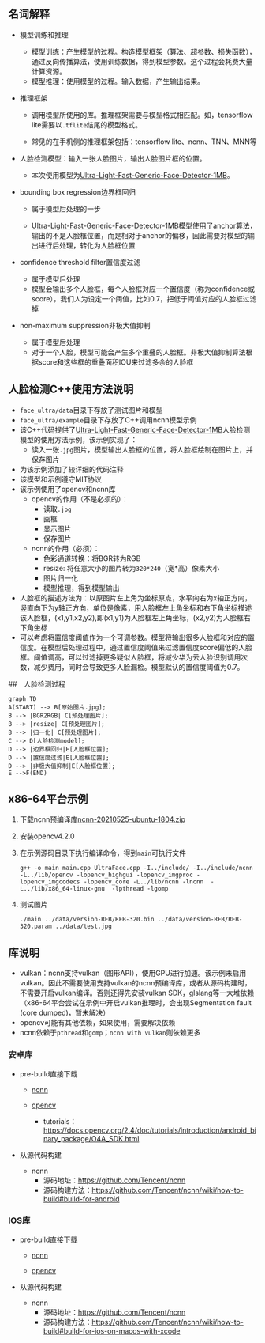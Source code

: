 ## 名词解释

* 模型训练和推理
  * 模型训练：产生模型的过程。构造模型框架（算法、超参数、损失函数），通过反向传播算法，使用训练数据，得到模型参数。这个过程会耗费大量计算资源。
  * 模型推理：使用模型的过程。输入数据，产生输出结果。

* 推理框架

  * 调用模型所使用的库。推理框架需要与模型格式相匹配。如，tensorflow lite需要以`.tflite`结尾的模型格式。

  * 常见的在手机侧的推理框架包括：tensorflow lite、ncnn、TNN、MNN等

* 人脸检测模型：输入一张人脸图片，输出人脸图片框的位置。

  * 本次使用模型为[Ultra-Light-Fast-Generic-Face-Detector-1MB](https://github.com/Linzaer/Ultra-Light-Fast-Generic-Face-Detector-1MB/blob/master/README_CN.md)。

* bounding box regression边界框回归

  * 属于模型后处理的一步

  * [Ultra-Light-Fast-Generic-Face-Detector-1MB](https://github.com/Linzaer/Ultra-Light-Fast-Generic-Face-Detector-1MB/blob/master/README_CN.md)模型使用了anchor算法，输出的不是人脸框位置，而是相对于anchor的偏移，因此需要对模型的输出进行后处理，转化为人脸框位置

* confidence threshold filter置信度过滤

  * 属于模型后处理
  * 模型会输出多个人脸框，每个人脸框对应一个置信度（称为confidence或score），我们人为设定一个阈值，比如0.7，把低于阈值对应的人脸框过滤掉

* non-maximum suppression非极大值抑制

  * 属于模型后处理
  * 对于一个人脸，模型可能会产生多个重叠的人脸框。非极大值抑制算法根据score和这些框的重叠面积IOU来过滤多余的人脸框

## 人脸检测C++使用方法说明

* `face_ultra/data`目录下存放了测试图片和模型
* `face_ultra/example`目录下存放了C++调用ncnn模型示例
* 该C++代码提供了[Ultra-Light-Fast-Generic-Face-Detector-1MB](https://github.com/Linzaer/Ultra-Light-Fast-Generic-Face-Detector-1MB/blob/master/README_CN.md)人脸检测模型的使用方法示例，该示例实现了：
  * 读入一张`.jpg`图片，模型输出人脸框的位置，将人脸框绘制在图片上，并保存图片
* 为该示例添加了较详细的代码注释
* 该模型和示例遵守MIT协议
* 该示例使用了opencv和ncnn库
  * opencv的作用（不是必须的）：
    * 读取`.jpg`
    * 画框
    * 显示图片
    * 保存图片
  * ncnn的作用（必须）：
    * 色彩通道转换：将BGR转为RGB
    * resize: 将任意大小的图片转为`320*240`（宽*高）像素大小
    * 图片归一化
    * 模型推理，得到模型输出
* 人脸框的描述方法为：以原图片左上角为坐标原点，水平向右为x轴正方向，竖直向下为y轴正方向，单位是像素，用人脸框左上角坐标和右下角坐标描述该人脸框，(x1,y1,x2,y2),即(x1,y1)为人脸框左上角坐标，(x2,y2)为人脸框右下角坐标
* 可以考虑将置信度阈值作为一个可调参数。模型将输出很多人脸框和对应的置信度。在模型后处理过程中，通过置信度阈值来过滤置信度score偏低的人脸框。阈值调高，可以过滤掉更多疑似人脸框，将减少华为云人脸识别调用次数，减少费用，同时会导致更多人脸漏检。模型默认的置信度阈值为0.7。

##　人脸检测过程

```mermaid
graph TD
A(START) --> B[原始图片.jpg];
B --> |BGR2RGB| C[预处理图片];
B --> |resize| C[预处理图片];
B --> |归一化| C[预处理图片];
C --> D[人脸检测model];
D --> |边界框回归|E[人脸框位置];
D --> |置信度过滤|E[人脸框位置];
D --> |非极大值抑制|E[人脸框位置];
E -->F(END)
```

## x86-64平台示例

1. 下载ncnn预编译库[ncnn-20210525-ubuntu-1804.zip](https://github.com/Tencent/ncnn/releases/download/20210525/ncnn-20210525-ubuntu-1804.zip)

2. 安装opencv4.2.0

3. 在示例源码目录下执行编译命令，得到`main`可执行文件

   ```shell
   g++ -o main main.cpp UltraFace.cpp -I../include/ -I../include/ncnn -L../lib/opencv -lopencv_highgui -lopencv_imgproc -lopencv_imgcodecs -lopencv_core -L../lib/ncnn -lncnn  -L../lib/x86_64-linux-gnu  -lpthread -lgomp
   ```

4. 测试图片

   ```shell
   ./main ../data/version-RFB/RFB-320.bin ../data/version-RFB/RFB-320.param ../data/test.jpg
   ```

   

## 库说明

* vulkan：ncnn支持vulkan（图形API），使用GPU进行加速。该示例未启用vulkan。因此不需要使用支持vulkan的ncnn预编译库，或者从源码构建时，不需要开启vulkan编译。否则还得先安装vulkan SDK，glslang等一大堆依赖（x86-64平台尝试在示例中开启vulkan推理时，会出现Segmentation fault (core dumped)，暂未解决）
* opencv可能有其他依赖，如果使用，需要解决依赖
* ncnn依赖于`pthread`和`gomp`；`ncnn with vulkan`则依赖更多

### 安卓库

* pre-build直接下载

  * [ncnn](https://github.com/Tencent/ncnn/releases)

  * [opencv](https://opencv.org/releases/)
    * tutorials：https://docs.opencv.org/2.4/doc/tutorials/introduction/android_binary_package/O4A_SDK.html

* 从源代码构建

  * ncnn
    * 源码地址：https://github.com/Tencent/ncnn
    * 源码构建方法：https://github.com/Tencent/ncnn/wiki/how-to-build#build-for-android

### IOS库

* pre-build直接下载

  * [ncnn](https://github.com/Tencent/ncnn/releases)

  * [opencv](https://opencv.org/releases/)

* 从源代码构建

  * ncnn
    * 源码地址：https://github.com/Tencent/ncnn
    * 源码构建方法：https://github.com/Tencent/ncnn/wiki/how-to-build#build-for-ios-on-macos-with-xcode

